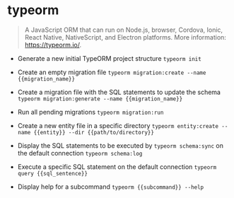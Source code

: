 # typeorm
> A JavaScript ORM that can run on Node.js, browser, Cordova, Ionic, React Native, NativeScript, and Electron platforms.
> More information: <https://typeorm.io/>.

- Generate a new initial TypeORM project structure
`typeorm init`

- Create an empty migration file
`typeorm migration:create --name {{migration_name}}`

- Create a migration file with the SQL statements to update the schema
`typeorm migration:generate --name {{migration_name}}`

- Run all pending migrations
`typeorm migration:run`

- Create a new entity file in a specific directory
`typeorm entity:create --name {{entity}} --dir {{path/to/directory}}`

- Display the SQL statements to be executed by `typeorm schema:sync` on the default connection
`typeorm schema:log`

- Execute a specific SQL statement on the default connection
`typeorm query {{sql_sentence}}`

- Display help for a subcommand
`typeorm {{subcommand}} --help`
